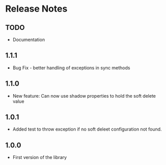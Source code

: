 # Release Notes

## TODO

- Documentation

## 1.1.1

- Bug Fix - better handling of exceptions in sync methods

## 1.1.0

- New feature: Can now use shadow properties to hold the soft delete value

## 1.0.1

- Added test to throw exception if no soft deleet configuration not found.

## 1.0.0

- First version of the library




